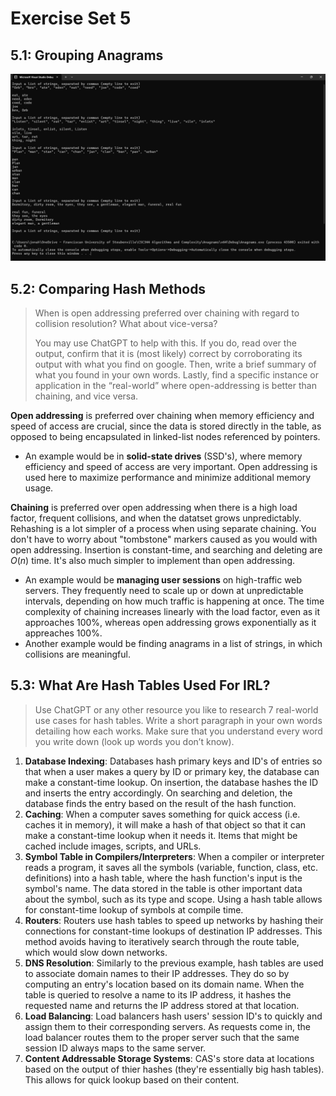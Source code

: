 # Exercise Set 5
## 5.1: Grouping Anagrams
![Output](./Anagrams/Screenshot%202024-10-24%20222526.png)

## 5.2: Comparing Hash Methods
> When is open addressing preferred over chaining with regard to
> collision resolution? What about vice-versa?
>
> You may use ChatGPT to help with this. If you do, read over the
> output, confirm that it is (most likely) correct by corroborating
> its output with what you find on google.  Then, write a brief
> summary of what you found in your own words.  Lastly, find a
> specific instance or application in the “real-world” where
> open-addressing is better than chaining, and vice versa.

**Open addressing** is preferred over chaining when memory
efficiency and speed of access are crucial, since the data is stored
directly in the table, as opposed to being encapsulated in 
linked-list nodes referenced by pointers.
- An example would be in **solid-state drives** (SSD's), where memory
  efficiency and speed of access are very important. Open addressing
  is used here to maximize performance and minimize additional memory
  usage.

**Chaining** is preferred over open addressing when there is a high 
load factor, frequent collisions, and when the datatset grows
unpredictably. Rehashing is a lot simpler of a process when using
separate chaining. You don't have to worry about "tombstone" markers
caused as you would with open addressing. Insertion is constant-time,
and searching and deleting are $O(n)$ time. It's also much simpler to
implement than open addressing.
- An example would be **managing user sessions** on high-traffic
  web servers. They frequently need to scale up or down at 
  unpredictable intervals, depending on how much traffic is happening
  at once. The time complexity of chaining increases linearly with 
  the load factor, even as it approaches 100%, whereas open 
  addressing grows exponentially as it appreaches 100%.
- Another example would be finding anagrams in a list of strings, in 
  which collisions are meaningful.

## 5.3:  What Are Hash Tables Used For IRL?
> Use ChatGPT or any other resource you like to research 7 
> real-world use cases for hash tables.  Write a short paragraph in 
> your own words detailing how each works.  Make sure that you 
> understand every word you write down (look up words you don’t 
> know).

1. **Database Indexing**: Databases hash primary keys and ID's of 
   entries so that when a user makes a query by ID or primary key,
   the database can make a constant-time lookup. On insertion, the
   database hashes the ID and inserts the entry accordingly. On 
   searching and deletion, the database finds the entry based on the 
   result of the hash function.
2. **Caching**: When a computer saves something for quick access 
   (i.e. caches it in memory), it will make a hash of that object
   so that it can make a constant-time lookup when it needs it. Items
   that might be cached include images, scripts, and URLs.
3. **Symbol Table in Compilers/Interpreters**: When a compiler or 
   interpreter reads a program, it saves all the symbols (variable,
   function, class, etc. definitions) into a hash table, where the
   hash function's input is the symbol's name. The data stored in the
   table is other important data about the symbol, such as its type
   and scope. Using a hash table allows for constant-time lookup of
   symbols at compile time.
4. **Routers**: Routers use hash tables to speed up networks by 
   hashing their connections for constant-time lookups of destination
   IP addresses. This method avoids having to iteratively search 
   through the route table, which would slow down networks.
5. **DNS Resolution**: Similarly to the previous example, hash tables
   are used to associate domain names to their IP addresses. They do 
   so by computing an entry's location based on its domain name. When
   the table is queried to resolve a name to its IP address, it 
   hashes the requested name and returns the IP address stored at 
   that location.
6. **Load Balancing**: Load balancers hash users' session ID's to 
   quickly and assign them to their corresponding servers. As 
   requests come in, the load balancer routes them to the proper 
   server such that the same session ID always maps to the same 
   server.
7. **Content Addressable Storage Systems**: CAS's store data at 
   locations based on the output of thier hashes (they're 
   essentially big hash tables). This allows for quick lookup based
   on their content.